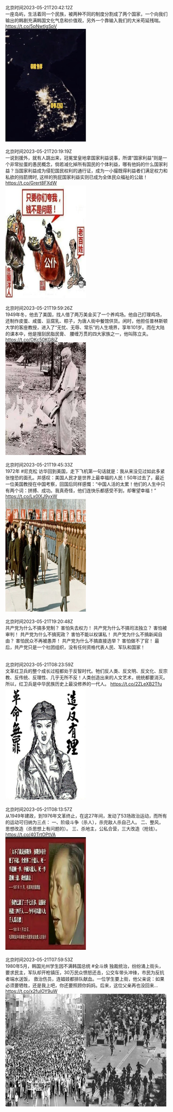 北京时间2023-05-21T20:42:12Z<br>一座岛屿，生活着同一个民族，被两种不同的制度分割成了两个国家，一个向我们输出的韩剧充满韩国文化气息和价值观，另外一个靠输入我们的大米苟延残喘。 https://t.co/5pNwtIgSpV<br><img src='/temp/image/2023/u-Month-5/1660264731775762436_0.jpg' width='250' height='350'><br><br>北京时间2023-05-21T20:19:19Z<br>一说到援外，就有人跳出来，冠冕堂皇地拿国家利益说事，所谓“国家利益”则是一个非常扯蛋的愚民概念，倘若减化掉所有国民的个体利益，哪有他妈的什么国家利益？当国家利益成为侵犯国民权利的通行证，成为一小撮既得利益者们满足权力和私欲的挡箭牌时, 这样的狗屁国家利益实则已成为全体民众福祉的公敌！ https://t.co/Grert8FXdW<br><img src='/temp/image/2023/u-Month-5/1660258972375613441_0.jpg' width='250' height='350'><br><br>北京时间2023-05-21T19:59:26Z<br>1949年冬，他去了美国，找人借了两万美金买了一个养鸡场。他自己打理鸡场，还制作皮蛋、咸蛋、豆腐乳、粽子，为唐人街中餐馆供货。闲时，他担任普林斯顿大学的客座教授，进入了“无忧、无辱、常乐”的人生境界，享年101岁。而在大陆的课本中，他是搜刮民脂民膏、 腰缠万贯的四大家族之一，他叫陈立夫。 https://t.co/OKc50KG8iZ<br><img src='/temp/image/2023/u-Month-5/1660253965450383361_0.jpg' width='250' height='350'><br><br>北京时间2023-05-21T19:45:33Z<br>1972年 #尼克松 访华回到美国，走下飞机第一句话就是：我从来没见过如此多紧张惶恐的面孔。并感叹：美国人民才是世界上最幸福的人民！50年过去了，最近一位美国教授在中国考察，回国后同样感慨：“中国人活的太累！他们的人生中只有两个词：拼搏、成功。我真奇怪，他们连快乐都感受不到，却奢望幸福！” https://t.co/Lx0lXJ9yxW<br><img src='/temp/image/2023/u-Month-5/1660250471750324224_0.jpg' width='250' height='350'><br><br>北京时间2023-05-21T19:20:48Z<br>共产党为什么不搞多党制？
害怕失去权力！
共产党为什么不搞司法独立？
害怕被审判！
共产党为什么不搞宪政？
害怕不能以权谋私！
共产党为什么不搞新闻自由？
害怕民众不再被愚弄！
共产党为什么不搞直接选举？
害怕做不了官！
最后，共产党只是一个社团组织，没有任何资格代表人民、军队和国家！<br><br><br>北京时间2023-05-21T08:23:59Z<br>文革红卫兵的整个成长过程都处于反智时代。牠们反人类、反文明、反文化、反宗教、反传统、反理性、几乎无所不反！人类创造出来的人文艺术，统统都要消灭。所以，红卫兵是中华民族历史上最没修养的一代人。 https://t.co/2ZLeXB2Tfu<br><img src='/temp/image/2023/u-Month-5/1660078950230401024_0.jpg' width='250' height='350'><br><br>北京时间2023-05-21T08:13:57Z<br>从1949年建政，到1976年文革终止，在这27年间，发动了53场政治运动，而所有的运动可归纳为三点：
一、阶级斗争（杀人），杀完敌人杀自己人。
二、整风，思想改造（杀思想上有问题的）。
三、杀地主，公私合营，三大改造（抢钱）。 https://t.co/40TrtOPtVA<br><img src='/temp/image/2023/u-Month-5/1660076427801157638_0.jpg' width='250' height='350'><br><br>北京时间2023-05-21T07:59:53Z<br>1980年5月，韩国光州学生因不满韩国总统 #全斗焕 独裁统治，纷纷涌上街头，要求民主，军队却开枪镇压，30万民众愤怒还击，公交车带头冲锋，市民为反抗者端水送饭， 救治伤员，连娼妓都排队献血。一位学生要上街，他父亲说：如果必须要牺牲，还是我上吧，你还要照顾你妈妈。后来，这位父亲再也没回来… https://t.co/x2fuIOY9uW<br><img src='/temp/image/2023/u-Month-5/1660072887884103683_0.jpg' width='250' height='350'><img src='/temp/image/2023/u-Month-5/1660072887884103683_1.jpg' width='250' height='350'><br><br>